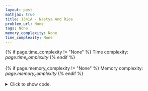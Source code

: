 ```yaml
---
layout: post
mathjax: true
title: 1341A - Nastya And Rice
problem_url: None
tags: None
memory_complexity: None
time_complexity: None
---
```




{% if page.time_complexity != "None" %}
Time complexity: ${{ page.time_complexity }}$
{% endif %}

{% if page.memory_complexity != "None" %}
Memory complexity: ${{ page.memory_complexity }}$
{% endif %}

<details>
<summary>
<p style="display:inline">Click to show code.</p>
</summary>
```cpp
{% raw %}
using namespace std;
using ll = long long;
int main(void)
{
    int t, n, a, b, c, d;
    ll minsum, maxsum;
    bool ans;
    cin >> t;
    while (t--)
    {
        cin >> n >> a >> b >> c >> d;
        minsum = n * (a - b);
        maxsum = n * (a + b);
        ans = ((minsum) > (c + d)) or (maxsum < (c - d));
        cout << (not ans ? "Yes" : "No") << endl;
    }
    return 0;
}

{% endraw %}
```
</details>

